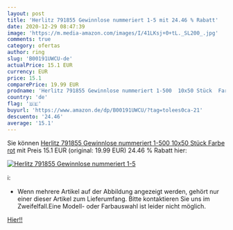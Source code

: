 ```yaml
---
layout: post
title: 'Herlitz 791855 Gewinnlose nummeriert 1-5 mit 24.46 % Rabatt'
date: 2020-12-29 08:47:39
image: 'https://m.media-amazon.com/images/I/41LKsj+0+tL._SL200_.jpg'
comments: true
category: ofertas
author: ring
slug: 'B00191UWCU-de'
actualPrice: 15.1 EUR
currency: EUR
price: 15.1
comparePrice: 19.99 EUR
prodname: 'Herlitz 791855 Gewinnlose nummeriert 1-500  10x50 Stück  Farbe rot'
country: 'de'
flag: '🇩🇪'
buyurl: 'https://www.amazon.de/dp/B00191UWCU/?tag=tolees0ca-21'
descuento: '24.46'
average: '15.1'
---
```


Sie können [Herlitz 791855 Gewinnlose nummeriert 1-500  10x50 Stück  Farbe rot](https://www.amazon.de/dp/B00191UWCU/?tag=tolees0ca-21) mit Preis 15.1 EUR (original: 19.99 EUR) 24.46 % Rabatt hier:

[![Herlitz 791855 Gewinnlose nummeriert 1-5](https://m.media-amazon.com/images/I/41LKsj+0+tL._SL200_.jpg)](https://www.amazon.de/dp/B00191UWCU/?tag=tolees0ca-21)

ℹ️:

- Wenn mehrere Artikel auf der Abbildung angezeigt werden, gehört nur einer dieser Artikel zum Lieferumfang. Bitte kontaktieren Sie uns im Zweifelfall.Eine Modell- oder Farbauswahl ist leider nicht möglich.

[Hier!!](https://www.amazon.de/dp/B00191UWCU/?tag=tolees0ca-21)
